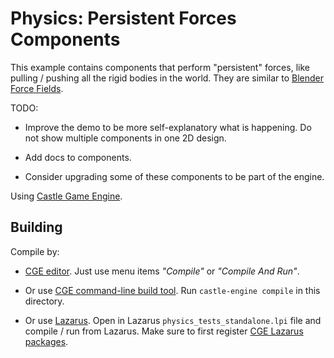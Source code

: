 # Physics: Persistent Forces Components

This example contains components that perform "persistent" forces, like pulling / pushing all the rigid bodies in the world. They are similar to [Blender Force Fields](https://docs.blender.org/manual/en/latest/physics/forces/force_fields/index.html).

TODO:

- Improve the demo to be more self-explanatory what is happening. Do not show multiple components in one 2D design.

- Add docs to components.

- Consider upgrading some of these components to be part of the engine.

Using [Castle Game Engine](https://castle-engine.io/).

## Building

Compile by:

- [CGE editor](https://castle-engine.io/editor). Just use menu items _"Compile"_ or _"Compile And Run"_.

- Or use [CGE command-line build tool](https://castle-engine.io/build_tool). Run `castle-engine compile` in this directory.

- Or use [Lazarus](https://www.lazarus-ide.org/). Open in Lazarus `physics_tests_standalone.lpi` file and compile / run from Lazarus. Make sure to first register [CGE Lazarus packages](https://castle-engine.io/lazarus).
